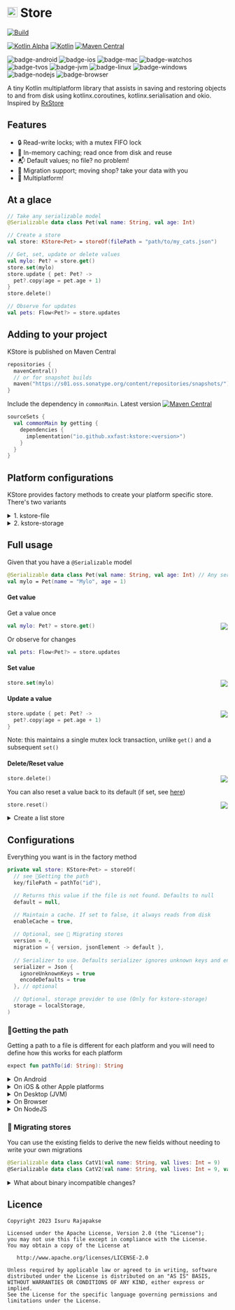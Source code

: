 # <img src="https://kotlinlang.org/assets/images/favicon.svg" height="23"/> Store
[![Build](https://github.com/xxfast/KStore/actions/workflows/build.yml/badge.svg)](https://github.com/xxfast/KStore/actions/workflows/build.yml)

[![Kotlin Alpha](https://kotl.in/badges/alpha.svg)](https://kotlinlang.org/docs/components-stability.html)
[![Kotlin](https://img.shields.io/badge/Kotlin-1.8.21-blue.svg?style=flat&logo=kotlin)](https://kotlinlang.org)
[![Maven Central](https://img.shields.io/maven-central/v/io.github.xxfast/kstore?color=blue)](https://search.maven.org/search?q=g:io.github.xxfast)

![badge-android](http://img.shields.io/badge/platform-android-6EDB8D.svg?style=flat)
![badge-ios](http://img.shields.io/badge/platform-ios-CDCDCD.svg?style=flat)
![badge-mac](http://img.shields.io/badge/platform-macos-111111.svg?style=flat)
![badge-watchos](http://img.shields.io/badge/platform-watchos-C0C0C0.svg?style=flat)
![badge-tvos](http://img.shields.io/badge/platform-tvos-808080.svg?style=flat)
![badge-jvm](http://img.shields.io/badge/platform-jvm-DB413D.svg?style=flat)
![badge-linux](http://img.shields.io/badge/platform-linux-2D3F6C.svg?style=flat)
![badge-windows](http://img.shields.io/badge/platform-windows-4D76CD.svg?style=flat)
![badge-nodejs](https://img.shields.io/badge/platform-jsNode-F8DB5D.svg?style=flat)
![badge-browser](https://img.shields.io/badge/platform-jsBrowser-F8DB5D.svg?style=flat)

A tiny Kotlin multiplatform library that assists in saving and restoring objects to and from disk using kotlinx.coroutines, kotlinx.serialisation and okio.
Inspired by [RxStore](https://github.com/Gridstone/RxStore)

## Features
  - 🔒 Read-write locks; with a mutex FIFO lock
  - 💾 In-memory caching; read once from disk and reuse
  - 📬 Default values; no file? no problem!
  - 🚚 Migration support; moving shop? take your data with you
  - 🚉 Multiplatform!

## At a glace

```kotlin
// Take any serializable model 
@Serializable data class Pet(val name: String, val age: Int) 

// Create a store
val store: KStore<Pet> = storeOf(filePath = "path/to/my_cats.json")

// Get, set, update or delete values 
val mylo: Pet? = store.get()
store.set(mylo)
store.update { pet: Pet? ->
  pet?.copy(age = pet.age + 1)
}
store.delete()

// Observe for updates
val pets: Flow<Pet?> = store.updates
```

## Adding to your project

KStore is published on Maven Central
```kotlin
repositories { 
  mavenCentral()
  // or for snapshot builds
  maven("https://s01.oss.sonatype.org/content/repositories/snapshots/")
}
```

Include the dependency in `commonMain`. Latest version [![Maven Central](https://img.shields.io/maven-central/v/io.github.xxfast/kstore?color=blue)](https://search.maven.org/search?q=g:io.github.xxfast)
```kotlin
sourceSets {
  val commonMain by getting { 
    dependencies { 
      implementation("io.github.xxfast:kstore:<version>") 
    } 
  }
}
```

## Platform configurations
KStore provides factory methods to create your platform specific store. There's two variants

<details>
  <summary>1. kstore-file</summary>

  ### kstore-file 
  This includes factory methods to create a store that read/writes to a file. 
  This is suitable for `android`, `ios`, `desktop` and `js { nodejs() }` targets where we have a file system

  Include the dependency in `androidMain`, `iosMain`, `desktopMain` or `jsMain` (only for `nodejs()`).
  ```kotlin
  sourceSets {
    // You may define this on commonMain if your js targets nodejs.
    val commonMain by getting {
      dependencies {
        implementation("io.github.xxfast:kstore-file:<version>")
      }
    }
  }
  ```

  Then create a store
  ```kotlin
  val store: KStore<Pet> = storeOf(filePath = "path/to/my_cats.json")
  ```
  For full configurations, see [here](#configurations)
</details>

<details>
  <summary>2. kstore-storage</summary>

  ### kstore-storage 

  This includes factory methods to create a store that read/writes to a key-value storage provider
  This is suitable for `js { browser() }` target where we have storage providers (e.g:- localStorage, sessionStorage)

  Include the dependency in `jsMain` (only for `browser()`).
  ```kotlin
  sourceSets {
    // only for js { browser() }
    val jsMain by getting { dependencies { implementation("io.github.xxfast:kstore-storage:<version>") } }
  }
  ```
  Then create a store
  ```kotlin
  val store: KStore<Pet> = storeOf(key = "my_cats")
  ```
</details>

## Full usage
Given that you have a `@Serializable` model
```kotlin
@Serializable data class Pet(val name: String, val age: Int) // Any serializable
val mylo = Pet(name = "Mylo", age = 1)
```

#### Get value

Get a value once

<img src="https://user-images.githubusercontent.com/13775137/188902401-121fd1a2-c506-4982-82dd-c8c4404c81a0.png" align="right"/>

```kotlin
val mylo: Pet? = store.get()
```

Or observe for changes
```kotlin
val pets: Flow<Pet?> = store.updates
```

#### Set value  

<img src="https://user-images.githubusercontent.com/13775137/188902401-121fd1a2-c506-4982-82dd-c8c4404c81a0.png" align="right"/>

```kotlin
store.set(mylo)
```

#### Update a value

<img src="https://user-images.githubusercontent.com/13775137/188902401-121fd1a2-c506-4982-82dd-c8c4404c81a0.png" align="right"/>

```kotlin
store.update { pet: Pet? ->
  pet?.copy(age = pet.age + 1)
}
```

Note: this maintains a single mutex lock transaction, unlike `get()` and a subsequent `set()`

#### Delete/Reset value

<img src="https://user-images.githubusercontent.com/13775137/188902401-121fd1a2-c506-4982-82dd-c8c4404c81a0.png" align="right"/>

```kotlin
store.delete()
```

You can also reset a value back to its default (if set, see [here](#configurations))

<img src="https://user-images.githubusercontent.com/13775137/188902401-121fd1a2-c506-4982-82dd-c8c4404c81a0.png" align="right"/>

```kotlin
store.reset()
```

<details>
  <summary>Create a list store</summary>

  ### Create a list store

  KStore provides you with some convenient extensions to manage stores that contain lists. 
  `listStoreOf` is the same as `storeOf`, but defaults to empty list instead of `null`
  ```kotlin
  val listStore: KStore<List<Pet>> = listStoreOf("path/to/file") 
  ```

  #### Get values

  <img src="https://user-images.githubusercontent.com/13775137/188902401-121fd1a2-c506-4982-82dd-c8c4404c81a0.png" align="right"/>

  ```kotlin
  val pets: List<Cat> = listStore.getOrEmpty()
  val pet: Cat = store.get(0)
  ```

  or observe values

  ```kotlin
  val pets: Flow<List<Cat>> = listStore.updatesOrEmpty
  ```

  #### Add or remove elements

  <img src="https://user-images.githubusercontent.com/13775137/188902401-121fd1a2-c506-4982-82dd-c8c4404c81a0.png" align="right"/>

  ```kotlin
  listStore.plus(cat)
  listStore.minus(cat)
  ```

  #### Map elements
  <img src="https://user-images.githubusercontent.com/13775137/188902401-121fd1a2-c506-4982-82dd-c8c4404c81a0.png" align="right"/>

  ```kotlin
  listStore.map { cat -> cat.copy(cat.age = cat.age + 1) }
  listStore.mapIndexed { index, cat -> cat.copy(cat.age = index) }
  ```

</details>

## Configurations
Everything you want is in the factory method

```kotlin
private val store: KStore<Pet> = storeOf(
  // see 🚏Getting the path
  key/filePath = pathTo("id"),

  // Returns this value if the file is not found. Defaults to null
  default = null,

  // Maintain a cache. If set to false, it always reads from disk
  enableCache = true,
  
  // Optional, see 🚚 Migrating stores
  version = 0, 
  migration = { version, jsonElement -> default },
  
  // Serializer to use. Defaults serializer ignores unknown keys and encodes the defaults
  serializer = Json {
    ignoreUnknownKeys = true
    encodeDefaults = true 
  }, // optional

  // Optional, storage provider to use (Only for kstore-storage)
  storage = localStorage, 
)
```

### 🚏Getting the path

Getting a path to a file is different for each platform and you will need to define how this works for each platform 
```kotlin
expect fun pathTo(id: String): String
```
<details>
  <summary>On Android</summary>

  Getting a path on android involves invoking from `filesDir` from `Context`. 
  ```kotlin
  actual fun pathTo(id: String): String = "${context.filesDir.path}/$id.json"
  ```
</details>

<details>
  <summary>On iOS & other Apple platforms</summary>

  To get a path on iOS, you can use `NSHomeDirectory`.
  ```kotlin
  actual fun pathTo(id: String): String = "${NSHomeDirectory()}/$id.json"
  ```
</details>

<details>
  <summary>On Desktop (JVM)</summary>

  This depends on where you want to save your files, but generally you should save your files in a user data directory.
  Recommending to use [harawata's appdirs](https://github.com/harawata/appdirs) to get the platform specific app dir
  ```kotlin
  actual fun pathTo(id: String): String {
    // implementation("net.harawata:appdirs:1.2.1")
    val appDir: String = AppDirsFactory.getInstance().getUserDataDir(PACKAGE_NAME, VERSION, ORGANISATION)
    return "$appDir/$id.json"
  }
  ```
</details>

<details>
  <summary>On Browser</summary>

  This is straight-forward on a browser, since we are storing on localStorage/sessionStorage, we just need a key name
  ```kotlin
  actual fun pathTo(name: String): String = name
  ```
</details>


<details>
  <summary>On NodeJS</summary>

  ```kotlin
  TODO()
  ```
</details>

### 🚚 Migrating stores
You can use the existing fields to derive the new fields without needing to write your own migrations

```kotlin
@Serializable data class CatV1(val name: String, val lives: Int = 9)
@Serializable data class CatV2(val name: String, val lives: Int = 9, val age: Int = 9 - lives)
```

<details>
  <summary>What about binary incompatible changes?</summary>

  #### Binary incompatible changes
  If the new models are [binary incompatible](https://github.com/Kotlin/binary-compatibility-validator#what-makes-an-incompatible-change-to-the-public-binary-api) you will need to specify how to migrate the models from version to version

  ```kotlin
  @Serializable data class CatV1(val name: String, val lives: Int = 9, val cuteness: Int) 
  @Serializable data class CatV2(val name: String, val lives: Int = 9, val age: Int = 9 - lives, val kawaiiness: Long)
  @Serializable data class CatV3(val name: String, val lives: Int = 9, val age: Int = 9 - lives, val isCute: Boolean)

  private val storeV3: KStore<CatV3> = storeOf(filePath = filePath, version = 3) { version, jsonElement ->
    when (version) {
      1 -> jsonElement?.jsonObject?.let {
        val name = it["name"]!!.jsonPrimitive.content
        val lives = it["lives"]!!.jsonPrimitive.int
        val age = it["age"]?.jsonPrimitive?.int ?: (9 - lives)
        val isCute = it["cuteness"]!!.jsonPrimitive.int.toLong() > 1
        CatV3(name, lives, age, isCute)
      }

      2 -> jsonElement?.jsonObject?.let {
        val name = it["name"]!!.jsonPrimitive.content
        val lives = it["lives"]!!.jsonPrimitive.int
        val age = it["age"]?.jsonPrimitive?.int ?: (9 - lives)
        val isCute = it["kawaiiness"]!!.jsonPrimitive.long > 1
        CatV3(name, lives, age, isCute)
      }

      else -> null
    }
  }
  ```
</details>

## Licence

    Copyright 2023 Isuru Rajapakse

    Licensed under the Apache License, Version 2.0 (the "License");
    you may not use this file except in compliance with the License.
    You may obtain a copy of the License at

       http://www.apache.org/licenses/LICENSE-2.0

    Unless required by applicable law or agreed to in writing, software
    distributed under the License is distributed on an "AS IS" BASIS,
    WITHOUT WARRANTIES OR CONDITIONS OF ANY KIND, either express or implied.
    See the License for the specific language governing permissions and
    limitations under the License.
